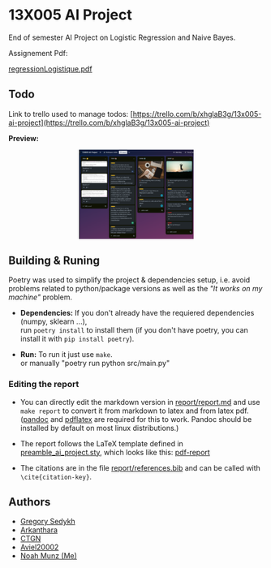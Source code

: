 # 13X005 AI Project

End of semester AI Project on Logistic Regression and Naive Bayes.

Assignement Pdf:

[regressionLogistique.pdf](regressionLogistique.pdf)

## Todo

Link to trello used to manage todos:  [https://trello.com/b/xhglaB3g/13x005-ai-project](https://trello.com/b/xhglaB3g/13x005-ai-project)

**Preview:** 


<div align="center">
<a href="res/todo_img.png"><img src="res/todo_img.png" alt="Trello Board Screenshot" align="center" width="45%"></a>
</div>


## Building & Runing

Poetry was used to simplify the project & dependencies setup, 
i.e. avoid problems related to python/package versions as well as the _"It works on my machine"_ problem.

- **Dependencies:**
  If you don't already have the requiered dependencies (numpy, sklearn ...),  
  run `poetry install` to install them (if you don't have poetry, you can install it with `pip install poetry`).

- **Run:** To run it just use `make`.  
    or manually "poetry run python src/main.py"

### Editing the report

- You can directly edit the markdown version in [report/report.md](report/report.md) and use `make report` to convert it from markdown to latex and from latex pdf.
([pandoc](https://pandoc.org) and [pdflatex](https://www.latex-project.org/get/) are required for this to work. Pandoc should be installed by default on most linux distributions.)

- The report follows the LaTeX template defined in [preamble_ai_project.sty](./report/preamble_ai_project.sty), which looks like this:
[pdf-report](./report/report.pdf)

- The citations are in the file [report/references.bib](report/references.bib) and can be called with `\cite{citation-key}`.


## Authors

- [Gregory Sedykh](https://github.com/gregorysedykh)
- [Arkanthara](https://github.com/Arkanthara)
- [CTGN](https://github.com/CTGN)
- [Aviel20002](https://github.com/Aviel20002)
- [Noah Munz (Me)](https://github.com/David-Kyrat)
